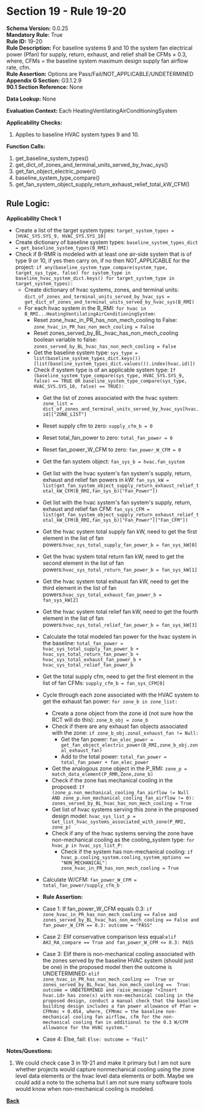 # Section 19 - Rule 19-20         
**Schema Version:** 0.0.25      
**Mandatory Rule:** True    
**Rule ID:** 19-20       
**Rule Description:** For baseline systems 9 and 10 the system fan electrical power (Pfan) for supply, return, exhaust, and relief shall be CFMs × 0.3, where, CFMs = the baseline system maximum design supply fan airflow rate, cfm.    
**Rule Assertion:** Options are Pass/Fail/NOT_APPLICABLE/UNDETERMINED         
**Appendix G Section:** G3.1.2.9        
**90.1 Section Reference:** None  

**Data Lookup:** None  

**Evaluation Context:** Each HeatingVentilatingAirConditioningSystem  

**Applicability Checks:** 
1. Applies to baseline HVAC system types 9 and 10.

**Function Calls:**  
1. get_baseline_system_types()    
2. get_dict_of_zones_and_terminal_units_served_by_hvac_sys()   
3. get_fan_object_electric_power()  
4. baseline_system_type_compare()  
5. get_fan_system_object_supply_return_exhaust_relief_total_kW_CFM()  

## Rule Logic:   
**Applicability Check 1**      
- Create a list of the target system types: `target_system_types = [HVAC_SYS.SYS_9, HVAC_SYS.SYS_10]`  
- Create dictionary of baseline system types: `baseline_system_types_dict = get_baseline_system_types(B_RMI)`  
- Check if B-RMR is modeled with at least one air-side system that is of type 9 or 10, if yes then carry on, if no then NOT_APPLICABLE for the project: `if any(baseline_system_type_compare(system_type, target_sys_type, false) for system_type in baseline_hvac_system_dict.keys() for target_system_type in target_system_types):`  
    - Create dictionary of hvac systems, zones, and terminal units: `dict_of_zones_and_terminal_units_served_by_hvac_sys = get_dict_of_zones_and_terminal_units_served_by_hvac_sys(B_RMI)`
    - For each hvac system in the B_RMI: `for hvac in B_RMI...HeatingVentilatingAirConditioningSystem:` 
        - Reset zone_hvac_in_PR_has_non_mech_cooling to False: `zone_hvac_in_PR_has_non_mech_cooling = False`  
        - Reset zones_served_by_BL_hvac_has_non_mech_cooling boolean variable to false: `zones_served_by_BL_hvac_has_non_mech_cooling = False` 
        - Get the baseline system type: `sys_type = list(baseline_system_types_dict.keys())[list(baseline_system_types_dict.values()).index(hvac.id)])`
        - Check if system type is of an applicable system type:  `If (baseline_system_type_compare(sys_type, HVAC_SYS.SYS_9, false) == TRUE OR baseline_system_type_compare(sys_type, HVAC_SYS.SYS_10, false) == TRUE):`     
            - Get the list of zones associated with the hvac system: `zone_list = dict_of_zones_and_terminal_units_served_by_hvac_sys[hvac.id]["ZONE_LIST"]`  
            - Reset supply cfm to zero: `supply_cfm_b = 0`  
            - Reset total_fan_power to zero: `total_fan_power = 0`   
            - Reset fan_power_W_CFM to zero: `fan_power_W_CFM = 0`                 
            - Get the fan system object:  `fan_sys_b = hvac.fan_system`  
            - Get list with the hvac system's fan system's supply, return, exhaust and relief fan powers in kW: `fan_sys_kW = list(get_fan_system_object_supply_return_exhaust_relief_total_kW_CFM(B_RMI,fan_sys_b)["Fan_Power"])`  
            - Get list with the hvac system's fan system's supply, return, exhaust and relief fan CFM: `fan_sys_CFM = list(get_fan_system_object_supply_return_exhaust_relief_total_kW_CFM(B_RMI,fan_sys_b)["Fan_Power"]["Fan_CFM"])` 
                    
            - Get the hvac system total supply fan kW, need to get the first element in the list of fan powers:`hvac_sys_total_supply_fan_power_b = fan_sys_kW[0]` 
            - Get the hvac system total return fan kW, need to get the second element in the list of fan powers:`hvac_sys_total_return_fan_power_b = fan_sys_kW[1]` 
            - Get the hvac system total exhaust fan kW, need to get the third element in the list of fan powers:`hvac_sys_total_exhaust_fan_power_b = fan_sys_kW[2]` 
            - Get the hvac system total relief fan kW, need to get the fourth element in the list of fan powers:`hvac_sys_total_relief_fan_power_b = fan_sys_kW[3]`     

            - Calculate the total modeled fan power for the hvac system in the baseline: `total_fan_power = hvac_sys_total_supply_fan_power_b + hvac_sys_total_return_fan_power_b + hvac_sys_total_exhaust_fan_power_b + hvac_sys_total_relief_fan_power_b`  

            - Get the total supply cfm, need to get the first element in the list of fan CFMs: `supply_cfm_b = fan_sys_CFM[0]`  
            - Cycle through each zone associated with the HVAC system to get the exhaust fan power: `for zone_b in zone_list:`  
                - Create a zone object from the zone id (not sure how the RCT will do this): `zone_b_obj = zone_b`  
                - Check if there are any exhaust fan objects associated with the zone: `if zone_b_obj.zonal_exhaust_fan != Null:`  
                    - Get the fan power: `fan_elec_power = get_fan_object_electric_power(B_RMI,zone_b_obj.zonal_exhaust_fan)`    
                    - Add to the total power: `total_fan_power = total_fan_power + fan_elec_power`     
                - Get the analogous zone object in the P_RMI: `zone_p = match_data_element(P_RMR,Zone,zone_b)` 
                - Check if the zone has mechanical cooling in the proposed: `If (zone_p.non_mechanical_cooling_fan_airflow != Null AND zone_p.non_mechanical_cooling_fan_airflow != 0): zones_served_by_BL_hvac_has_non_mech_cooling = True`  
                - Get list of hvac systems serving this zone in the proposed design model: `hvac_sys_list_p = Get_list_hvac_systems_associated_with_zone(P_RMI, zone_p)`  
                - Check if any of the hvac systems serving the zone have non-mechanical cooling as the cooling_system type: `for hvac_p in hvac_sys_list_P:`  
                    - Check if the system has non-mechanical cooling: `if hvac_p.cooling_system.cooling_system_options == "NON_MECHANICAL": zone_hvac_in_PR_has_non_mech_cooling = True`  

            - Calculate W/CFM: `fan_power_W_CFM = total_fan_power/supply_cfm_b`                 
            
            - **Rule Assertion:** 
            - Case 1: If fan_power_W_CFM equals 0.3: `if zone_hvac_in_PR_has_non_mech_cooling == False and zones_served_by_BL_hvac_has_non_mech_cooling == False and fan_power_W_CFM == 0.3: outcome = "PASS"`  
            - Case 2: Elif conservative comparison less equal:`elif AHJ_RA_compare == True and fan_power_W_CFM <= 0.3: PASS`  
            - Case 3: Elif there is non-mechanical cooling associated with the zones served by the baseline HVAC system (should just be one) in the proposed model then the outcome is UNDETERMINED: `elif zone_hvac_in_PR_has_non_mech_cooling ==  True or zones_served_by_BL_hvac_has_non_mech_cooling ==  True: outcome = UNDETERMINED and raise_message "<Insert hvac.id> has zone(s) with non-mechanical cooling in the proposed design, conduct a manual check that the baseline building design includes a fan power allowance of Pfan = CFMnmc × 0.054, where, CFMnmc = the baseline non-mechanical cooling fan airflow, cfm for the non-mechanical cooling fan in additional to the 0.3 W/CFM allowance for the HVAC system."`  
            - Case 4: Else, fail: `Else: outcome = "Fail"`  

**Notes/Questions:**  
1. We could check case 3 in 19-21 and make it primary but I am not sure whether projects would capture nonmechanical cooling using the zone level data elements or the hvac level data elements or both. Maybe we could add a note to the schema but I am not sure many software tools would know when non-mechanical cooling is modeled.

**[Back](_toc.md)**